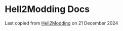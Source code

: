 # Hell2Modding Docs

Last copied from [Hell2Modding](https://github.com/SGG-Modding/Hell2Modding) on 21 December 2024